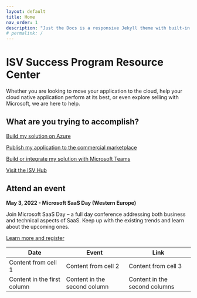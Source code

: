 ```yaml
---
layout: default
title: Home
nav_order: 1
description: "Just the Docs is a responsive Jekyll theme with built-in search that is easily customizable and hosted on GitHub Pages."
# permalink: /
---
```


# ISV Success Program Resource Center

Whether you are looking to move your application to the cloud, help your cloud native application perform at its best, or even explore selling with Microsoft, we are here to help. 

## What are you trying to accomplish?

[Build my solution on Azure](./azure)

[Publish my application to the commercial marketplace](./marketplace)

[Build or integrate my solution with Microsoft Teams](./Teams)

[Visit the ISV Hub](https://www.microsoft.com/isv)

## Attend an event


**May 3, 2022 - Microsoft SaaS Day (Western Europe)**

Join Microsoft SaaS Day – a full day conference addressing both business and technical aspects of SaaS. Keep up with the existing trends and learn about the upcoming ones.

[Learn more and register](https://info.microsoft.com/WE-ISVRECRUIT-CATALOG-FY22-03Mar-21-Microsoft-SaaS-Day-Business-Track-SRDEM107769_Catalog-Display-Page.html)

Date | Event | Link
------------ | ------------- | -------------
Content from cell 1 | Content from cell 2 | Content from cell 3
Content in the first column | Content in the second column | Content in the second columns


